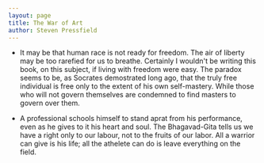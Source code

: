 ```yaml
---
layout: page
title: The War of Art
author: Steven Pressfield
--- 
```



- It may be that human race is not ready for freedom. The air of liberty may be too rarefied for us to breathe. Certainly I wouldn't be writing this book, on this subject, if living with freedom were easy. The paradox seems to be, as Socrates demostrated long ago, that the truly free individual is free only to the extent of his own self-mastery. While those who will not govern themselves are condemned to find masters to govern over them.

- A professional schools himself to stand aprat from his performance, even as he gives to it his heart and soul. The Bhagavad-Gita tells us we have a right only to our labour, not to the fruits of our labor. All a warrior can give is his life; all the athelete can do is leave everything on the field. 